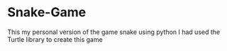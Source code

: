 # Snake-Game
This my personal version of the game snake using python
I had used the Turtle library to create this game
